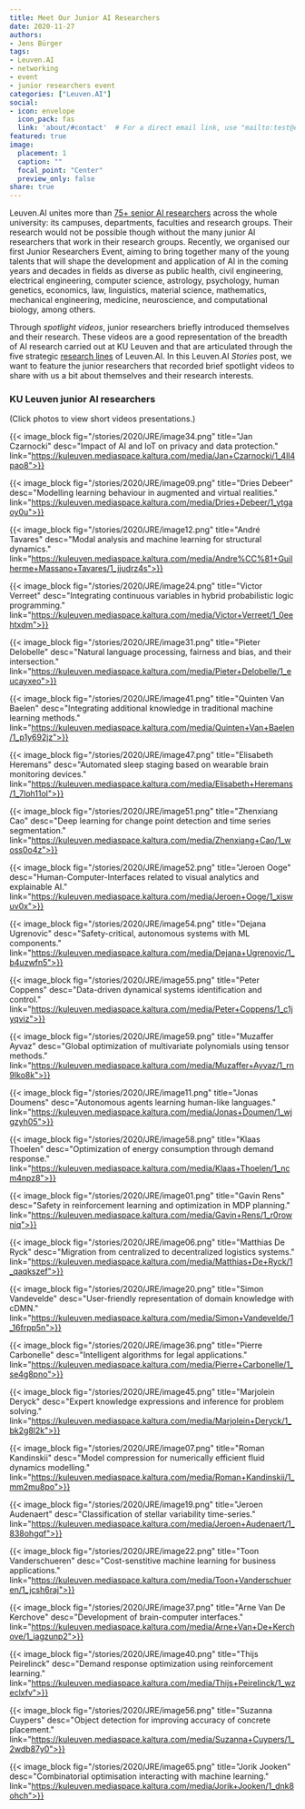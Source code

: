 ```yaml
---
title: Meet Our Junior AI Researchers
date: 2020-11-27
authors:
- Jens Bürger
tags:
- Leuven.AI
- networking
- event
- junior researchers event
categories: ["Leuven.AI"]
social:
- icon: envelope
  icon_pack: fas
  link: 'about/#contact'  # For a direct email link, use "mailto:test@example.org".
featured: true
image:
  placement: 1
  caption: ""
  focal_point: "Center"
  preview_only: false
share: true
---
```


Leuven.AI unites more than [75+ senior AI researchers](https://ai.kuleuven.be/members) across the whole university: its campuses, departments, faculties and research groups. Their research would not be possible though without the many junior AI researchers that work in their research groups. Recently, we organised our first Junior Researchers Event, aiming to bring together many of the young talents that will shape the development and application of AI in the coming years and decades in fields as diverse as public health, civil engineering, electrical engineering, computer science, astrology, psychology, human genetics, economics, law, linguistics, material science, mathematics, mechanical engineering, medicine, neuroscience, and computational biology, among others.

Through _spotlight videos_, junior researchers briefly introduced themselves and their research. These videos are a good representation of the breadth of AI research carried out at KU Leuven and that are articulated through the five strategic [research lines](https://ai.kuleuven.be/research-lines/research-lines) of Leuven.AI. In this Leuven.AI _Stories_ post, we want to feature the junior researchers that recorded brief spotlight videos to share with us a bit about themselves and their research interests.

### KU Leuven junior AI researchers
(Click photos to view short videos presentations.)


{{< image_block fig="/stories/2020/JRE/image34.png" title="Jan Czarnocki" desc="Impact of AI and IoT on privacy and data protection." link="https://kuleuven.mediaspace.kaltura.com/media/Jan+Czarnocki/1_4ll4pao8">}}

{{< image_block fig="/stories/2020/JRE/image09.png" title="Dries Debeer" desc="Modelling learning behaviour in augmented and virtual realities." link="https://kuleuven.mediaspace.kaltura.com/media/Dries+Debeer/1_ytgaoy0u">}}

{{< image_block fig="/stories/2020/JRE/image12.png" title="André Tavares" desc="Modal analysis and machine learning for structural dynamics." link="https://kuleuven.mediaspace.kaltura.com/media/Andre%CC%81+Guilherme+Massano+Tavares/1_jjudrz4s">}}

{{< image_block fig="/stories/2020/JRE/image24.png" title="Victor Verreet" desc="Integrating continuous variables in hybrid probabilistic logic programming." link="https://kuleuven.mediaspace.kaltura.com/media/Victor+Verreet/1_0eehtxdm">}}

{{< image_block fig="/stories/2020/JRE/image31.png" title="Pieter Delobelle" desc="Natural language processing, fairness and bias, and their intersection." link="https://kuleuven.mediaspace.kaltura.com/media/Pieter+Delobelle/1_eucayxeo">}}

{{< image_block fig="/stories/2020/JRE/image41.png" title="Quinten Van Baelen" desc="Integrating additional knowledge in traditional machine learning methods." link="https://kuleuven.mediaspace.kaltura.com/media/Quinten+Van+Baelen/1_p1y692jz">}}

{{< image_block fig="/stories/2020/JRE/image47.png" title="Elisabeth Heremans" desc="Automated sleep staging based on wearable brain monitoring devices." link="https://kuleuven.mediaspace.kaltura.com/media/Elisabeth+Heremans/1_7loh11ol">}}

{{< image_block fig="/stories/2020/JRE/image51.png" title="Zhenxiang Cao" desc="Deep learning for change point detection and time series segmentation." link="https://kuleuven.mediaspace.kaltura.com/media/Zhenxiang+Cao/1_woss0o4z">}}

{{< image_block fig="/stories/2020/JRE/image52.png" title="Jeroen Ooge" desc="Human-Computer-Interfaces related to visual analytics and explainable AI." link="https://kuleuven.mediaspace.kaltura.com/media/Jeroen+Ooge/1_xiswuv0x">}}

{{< image_block fig="/stories/2020/JRE/image54.png" title="Dejana Ugrenovic" desc="Safety-critical, autonomous systems with ML components." link="https://kuleuven.mediaspace.kaltura.com/media/Dejana+Ugrenovic/1_b4uzwfn5">}}

{{< image_block fig="/stories/2020/JRE/image55.png" title="Peter Coppens" desc="Data-driven dynamical systems identification and control." link="https://kuleuven.mediaspace.kaltura.com/media/Peter+Coppens/1_c1jyqviz">}}

{{< image_block fig="/stories/2020/JRE/image59.png" title="Muzaffer Ayvaz" desc="Global optimization of multivariate polynomials using tensor methods." link="https://kuleuven.mediaspace.kaltura.com/media/Muzaffer+Ayvaz/1_rn9lko8k">}}

{{< image_block fig="/stories/2020/JRE/image11.png" title="Jonas Doumens" desc="Autonomous agents learning human-like languages." link="https://kuleuven.mediaspace.kaltura.com/media/Jonas+Doumen/1_wjgzyh05">}}

{{< image_block fig="/stories/2020/JRE/image58.png" title="Klaas Thoelen" desc="Optimization of energy consumption through demand response." link="https://kuleuven.mediaspace.kaltura.com/media/Klaas+Thoelen/1_ncm4npz8">}}

{{< image_block fig="/stories/2020/JRE/image01.png" title="Gavin Rens" desc="Safety in reinforcement learning and optimization in MDP planning." link="https://kuleuven.mediaspace.kaltura.com/media/Gavin+Rens/1_r0rowniq">}}

{{< image_block fig="/stories/2020/JRE/image06.png" title="Matthias De Ryck" desc="Migration from centralized to decentralized logistics systems." link="https://kuleuven.mediaspace.kaltura.com/media/Matthias+De+Ryck/1_qaqkszef">}}

{{< image_block fig="/stories/2020/JRE/image20.png" title="Simon Vandevelde" desc="User-friendly representation of domain knowledge with cDMN." link="https://kuleuven.mediaspace.kaltura.com/media/Simon+Vandevelde/1_16frpp5n">}}

{{< image_block fig="/stories/2020/JRE/image36.png" title="Pierre Carbonelle" desc="Intelligent algorithms for legal applications." link="https://kuleuven.mediaspace.kaltura.com/media/Pierre+Carbonelle/1_se4g8pno">}}

{{< image_block fig="/stories/2020/JRE/image45.png" title="Marjolein Deryck" desc="Expert knowledge expressions and inference for problem solving." link="https://kuleuven.mediaspace.kaltura.com/media/Marjolein+Deryck/1_bk2g8l2k">}}

{{< image_block fig="/stories/2020/JRE/image07.png" title="Roman Kandinskii" desc="Model compression for numerically efficient fluid dynamics modelling." link="https://kuleuven.mediaspace.kaltura.com/media/Roman+Kandinskii/1_mm2mu8po">}}

{{< image_block fig="/stories/2020/JRE/image19.png" title="Jeroen Audenaert" desc="Classification of stellar variability time-series." link="https://kuleuven.mediaspace.kaltura.com/media/Jeroen+Audenaert/1_838ohgqf">}}

{{< image_block fig="/stories/2020/JRE/image22.png" title="Toon Vanderschueren" desc="Cost-senstitive machine learning for business applications." link="https://kuleuven.mediaspace.kaltura.com/media/Toon+Vanderschueren/1_jcsh6raj">}}

{{< image_block fig="/stories/2020/JRE/image37.png" title="Arne Van De Kerchove" desc="Development of brain-computer interfaces." link="https://kuleuven.mediaspace.kaltura.com/media/Arne+Van+De+Kerchove/1_iagzunp2">}}

{{< image_block fig="/stories/2020/JRE/image40.png" title="Thijs Peirelinck" desc="Demand response optimization using reinforcement learning." link="https://kuleuven.mediaspace.kaltura.com/media/Thijs+Peirelinck/1_wzeclxfv">}}

{{< image_block fig="/stories/2020/JRE/image56.png" title="Suzanna Cuypers" desc="Object detection for improving accuracy of concrete placement." link="https://kuleuven.mediaspace.kaltura.com/media/Suzanna+Cuypers/1_2wdb87y0">}}

{{< image_block fig="/stories/2020/JRE/image65.png" title="Jorik Jooken" desc="Combinatorial optimisation interacting with machine learning." link="https://kuleuven.mediaspace.kaltura.com/media/Jorik+Jooken/1_dnk8ohch">}}



<!-- {{< jre_gallery >}} -->
